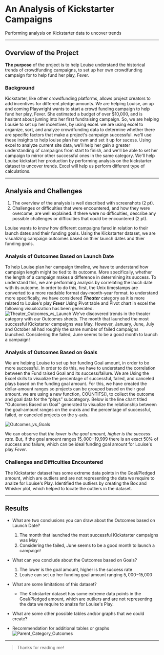 # An Analysis of Kickstarter Campaigns
Performing analysis on Kickstarter data to uncover trends

---
## Overview of the Project
**The purpose** of the project is to help Louise understand the historical trends of crowdfunding campaigns, to set up her own crowdfunding campaign for to help fund her play, Fever.

### Background
Kickstarter, like other crowdfunding platforms, allows project creators to add incentives for different pledge amounts. We are helping Louise, an up and coming Playwright wants to start a crowd funding campaign to help fund her play, Fever. She estimated a budget of over $10,000, and is hesitant about juming into her first fundraising campaign. So, we are helping Lousie to set up her incentives, by using excel. we are using excel to organize, sort, and analyze crowdfunding data to determine whether there are specific factors that make a project's campaign successful. we'll use these insights to help louise plan her own and set it up for sucess. Using excel to analyze current site data, we'll help her gain a greater understanding of campaigns from start to finish, and we'll be able to set her campaign to mirror other successful ones in the same category. We'll help Louise kickstart her production by performing analysis on the kickstarter dataset to uncover trends. Excel will help us perform different type of calculations.

---
## Analysis and Challenges
1. The overview of the analysis is well described with screenshots (2 pt).
2. Challenges or difficulties that were encountered, and how they were overcome, are well explained. If there were no difficulties, describe any possible challenges or difficulties that could be encountered (2 pt).

Louise wants to know how different campaigns fared in relation to their launch dates and their funding goals. Using the Kickstarter dataset, we are visualizing campaign outcomes based on thier launch dates and thier funding goals.

### Analysis of Outcomes Based on Launch Date
To help Louise plan her campaign timeline, we have to understand how campaign length might be tied to its outcome. More specifically, whether the length of a campaign makes a difference in determining its success. To understand this, we are performing analysis by correlating the lauch date with its outcome.  In order to do this, first, the Unix timestamps are converted to a more readable format day-month-year format. to understand more specifically, we have considered ***Theater*** category as it is more related to Louise's play ***Fever*** Using Pivot table and Pivot chart in excel the following visualozation has been generated.
![Theater_Outcomes_vs_Launch](https://user-images.githubusercontent.com/85645485/128386305-227e870a-fc18-4c7e-a7e3-d95d1a829071.png)
We've discovered trends in the theater category with our Outcomes sheets. The month that launched the most successful Kickstarter campaigns was May. However, January, June, July and October all had roughly the same number of failed campaigns launched. Considering the failed, June seems to be a good month to launch a campaign!

### Analysis of Outcomes Based on Goals
We are helping Louise to set up her funding Goal amount, in order to be more successful. In order to do this, we have to understand the correlation between the Fund raised Goal and its success/failure. We are Using the Excel skills to visualize the percentage of successful, failed, and canceled plays based on the funding goal amount. For this, we have created the dollar-amount ranges so projects can be grouped based on their goal amount. we are using a new function, COUNTIFS(), to collect the outcome and goal data for the “plays” subcategory. Below is the line chart titled "Outcomes Based on Goal" generated to visualize the relationship between the goal-amount ranges on the x-axis and the percentage of successful, failed, or canceled projects on the y-axis.

![Outcomes_vs_Goals](https://user-images.githubusercontent.com/85645485/128386298-1188f550-1b3c-4a2f-b098-4c654a2af1e0.png)

We can observe that *the lower is the goal amount, higher is the success rate*. But, if the goal amount ranges $15,000-$19,999 there is an exact 50% of success and failure, which can be ideal funding goal amount for Louise's play *Fever*.

### Challenges and Difficulties Encountered

The Kickstarter dataset has some extreme data points in the Goal/Pledged amount, which are outliers and are not representing the data we require to analze for Louise's Play. Identified the outliers by creating the Box and Whisker plot, which helped to locate the outliers in the dataset.

---
## Results

- What are two conclusions you can draw about the Outcomes based on Launch Date?
  1. The month that launched the most successful Kickstarter campaigns was May
  2. Considering the failed, June seems to be a good month to launch a campaign!
  
- What can you conclude about the Outcomes based on Goals?
  1. The lower is the goal amount, higher is the success rate
  2. Louise can set up her funding goal amount ranging $5,000-$15,000

- What are some limitations of this dataset?
  - The Kickstarter dataset has some extreme data points in the Goal/Pledged amount, which are outliers and are not representing the data we require to analze for Louise's Play.

- What are some other possible tables and/or graphs that we could create?
- Recommendation for additional tables or graphs
![Parent_Category_Outcomes](https://user-images.githubusercontent.com/85645485/128386303-9ffd72ed-4993-4034-a551-bbdfcdc6bd7b.png)
---
>Thanks for reading me!
